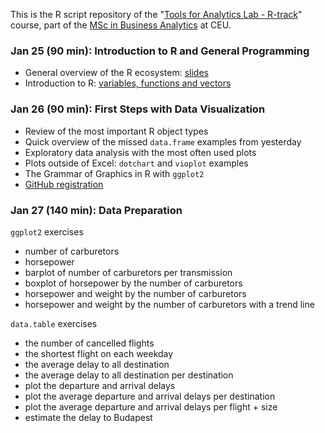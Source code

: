 This is the R script repository of the "[Tools for Analytics Lab - R-track](http://economics.ceu.edu/courses/1-tools-analytics-lab-r-track)" course, part of the [MSc in Business Analytics](http://business.ceu.edu/msc-in-business-analytics) at CEU.

### Jan 25 (90 min): Introduction to R and General Programming

* General overview of the R ecosystem: [slides](http://bit.ly/CEU-R-1)
* Introduction to R: [variables, functions and vectors](https://github.com/daroczig/CEU-R-lab/blob/master/1.R)

### Jan 26 (90 min): First Steps with Data Visualization

* Review of the most important R object types
* Quick overview of the missed `data.frame` examples from yesterday
* Exploratory data analysis with the most often used plots
* Plots outside of Excel: `dotchart` and `vioplot` examples
* The Grammar of Graphics in R with `ggplot2`
* [GitHub registration](https://github.com/join)

### Jan 27 (140 min): Data Preparation

`ggplot2` exercises
* number of carburetors
* horsepower
* barplot of number of carburetors per transmission
* boxplot of horsepower by the number of carburetors
* horsepower and weight by the number of carburetors
* horsepower and weight by the number of carburetors with a trend line

`data.table` exercises
* the number of cancelled flights
* the shortest flight on each weekday
* the average delay to all destination
* the average delay to all destination per destination
* plot the departure and arrival delays
* plot the average departure and arrival delays per destination
* plot the average departure and arrival delays per flight + size
* estimate the delay to Budapest
